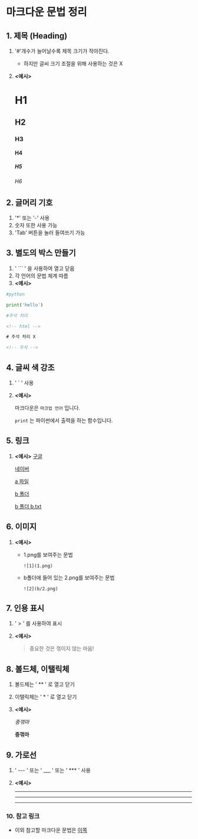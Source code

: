 # 마크다운 문법 정리

## 1. 제목 (Heading)

1. '#'개수가 늘어날수록 제목 크기가 작아진다.
    - 하지만 글씨 크기 조절을 위해 사용하는 것은 X

2. **<예시>**

    # H1
    ## H2
    ### H3
    #### H4
    ##### H5
    ###### H6


## 2. 글머리 기호

1. '*' 또는 '-' 사용
2. 숫자 또한 사용 가능
3. 'Tab' 버튼을 눌러 들여쓰기 가능

## 3. 별도의 박스 만들기

1. ' ``` ' 을 사용하여 열고 닫음
2. 각 언어의 문법 체계 따름
3. **<예시>**

```python
#python

print('hello')

#주석 처리
```

```html
<!-- html -->

# 주석 처리 X

<!-- 주석 -->
```

## 4. 글씨 색 강조

1. ' ` ' 사용
2. **<예시>**
    
    마크다운은 `마크업 언어` 입니다.

    `print` 는 파이썬에서 출력을 하는 함수입니다.

## 5. 링크

1. **<예시>**
    [구글](https://google.com)

    [네이버](https://naver.com)

    [a 파일](a.md)

    [b 폴더](b/)

    [b 폴더 b.txt](b/b.txt)

## 6. 이미지

1. **<예시>**
    - 1.png를 보여주는 문법
        ```
        ![1](1.png)
        ```

    - b폴더에 들어 있는 2.png를 보여주는 문법
        ```
        ![2](b/2.png)
        ```

## 7. 인용 표시

1. ' > ' 를 사용하여 표시
2. **<예시>**

    > 중요한 것은 꺾이지 않는 마음!

## 8. 볼드체, 이탤릭체

1. 볼드체는 ' ** ' 로 열고 닫기
2. 이탤릭체는 ' * ' 로 열고 닫기
3. **<예시>**
    
    *중꺾마*
    
    **중꺾마**

## 9. 가로선

1. ' --- ' 또는 ' ___ ' 또는 ' *** ' 사용
2. **<예시>**
   
    ---
    ___

    ***

### 10. 참고 링크

* 이외 참고할 마크다운 문법은 [이쪽](https://www.markdownguide.org/cheat-sheet/)

